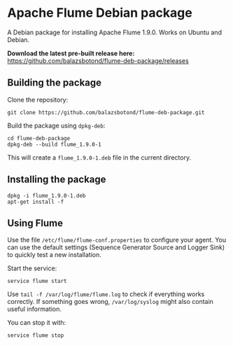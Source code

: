 Apache Flume Debian package
===========================

A Debian package for installing Apache Flume 1.9.0. Works on Ubuntu and Debian.

**Download the latest pre-built release here:**
https://github.com/balazsbotond/flume-deb-package/releases

Building the package
--------------------

Clone the repository:

    git clone https://github.com/balazsbotond/flume-deb-package.git

Build the package using `dpkg-deb`:

    cd flume-deb-package
    dpkg-deb --build flume_1.9.0-1

This will create a `flume_1.9.0-1.deb` file in the current directory.

Installing the package
----------------------

    dpkg -i flume_1.9.0-1.deb
    apt-get install -f

Using Flume
-----------

Use the file `/etc/flume/flume-conf.properties` to configure your agent. You can use the default settings (Sequence Generator Source and Logger Sink) to quickly test a new installation.

Start the service:

    service flume start

Use `tail -f /var/log/flume/flume.log` to check if everything works correctly. If something goes wrong, `/var/log/syslog` might also contain useful information.

You can stop it with:

    service flume stop
